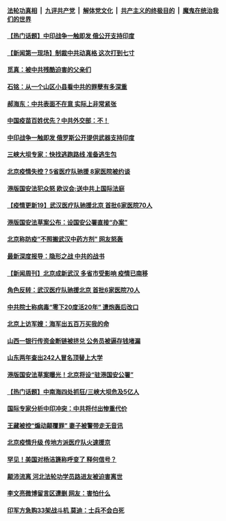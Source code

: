 

####  [法轮功真相](../../../../basic/blob/master/README.md?t=06212202) &nbsp;|&nbsp; [九评共产党](../../../../9ping.md/blob/master/README.md?t=06212202) &nbsp;|&nbsp; [解体党文化](../../../../jtdwh.md/blob/master/README.md?t=06212202)  &nbsp;|&nbsp; [共产主义的终极目的](../../../../gczydzjmd.md/blob/master/README.md?t=06212202) &nbsp;|&nbsp; [魔鬼在统治我们的世界](../../../../mgztzwmdsj.md/blob/master/README.md?t=06212202) 

#### [【热门话题】中印战争一触即发 俄公开支持印度](../pages/prog204/a102876181.md?t=06212202) 

#### [【新闻第一现场】制裁中共动真格 这次打到七寸](../pages/prog204/a102876202.md?t=06212202) 

#### [觅真：被中共残酷迫害的父亲们](../pages/prog204/a102876156.md?t=06212202) 

#### [石铭：从一个山区小县看中共的罪孽有多深重](../pages/prog204/a102876150.md?t=06212202) 

#### [郝海东：中共表面不在意 实际上非常紧张](../pages/prog204/a102876119.md?t=06212202) 

#### [中国疫苗百姓优先？中共外交部：不！](../pages/prog204/a102876093.md?t=06212202) 

#### [中印战争一触即发 俄罗斯公开提供武器支持印度](../pages/prog204/a102876073.md?t=06212202) 

#### [三峡大坝专家：快找逃跑路线 准备逃生包](../pages/prog204/a102876042.md?t=06212202) 

#### [北京疫情失控？5省医疗队驰援 8家医院被约谈](../pages/prog204/a102876045.md?t=06212202) 

#### [港版国安法犯众怒 欧议会:送中共上国际法庭](../pages/prog204/a102876014.md?t=06212202) 

#### [【疫情更新19】武汉医疗队驰援北京 首批6家医院70人](../pages/prog204/a102871164.md?t=06212202) 

#### [港版国安法草案公布：设国安公署直接“办案”](../pages/prog204/a102875879.md?t=06212202) 

#### [北京称防疫“不照搬武汉中药方剂” 网友怒轰](../pages/prog204/a102875919.md?t=06212202) 

#### [最新深度报导：隐形之战 中共的战书](../pages/prog204/a102875967.md?t=06212202) 

#### [【新闻周刊】北京成新武汉 多省市受影响 疫情已南移](../pages/prog204/a102875931.md?t=06212202) 

#### [角色反转：武汉医疗队驰援北京 首批6家医院70人](../pages/prog204/a102875837.md?t=06212202) 

#### [中共院士称病毒“零下20度活20年” 遭炮轰后改口](../pages/prog204/a102875807.md?t=06212202) 

#### [北京上访军嫂：海军出五百万买我的命](../pages/prog204/a102875779.md?t=06212202) 

#### [山西一银行传资金断链被挤兑 公务员被逼存钱堵漏](../pages/prog204/a102875766.md?t=06212202) 

#### [山东两年查出242人冒名顶替上大学](../pages/prog204/a102875762.md?t=06212202) 

#### [港版国安法草案曝光！北京将设“驻港国安公署”](../pages/prog204/a102875728.md?t=06212202) 

#### [【热门话题】中南海四处抓狂/三峡大坝危及5亿人](../pages/prog204/a102875633.md?t=06212202) 


#### [国际专家分析中印冲突：中共将付出惨重代价](../pages/prog204/a102875640.md?t=06212202) 

#### [王藏被控“煽动颠覆罪” 妻子被警带走无音讯](../pages/prog204/a102875562.md?t=06212202) 

#### [北京疫情升级 传地方派医疗队火速援京](../pages/prog204/a102875557.md?t=06212202) 

#### [罕见！美国对杨洁篪称呼变了 释何信号？](../pages/prog204/a102875527.md?t=06212202) 

#### [颠沛流离 河北法轮功学员路进友被迫害离世](../pages/prog204/a102875543.md?t=06212202) 

#### [李文亮微博留言区遭删 网友：害怕什么](../pages/prog204/a102875533.md?t=06212202) 

#### [印军方急购33架战斗机 莫迪：士兵不会白死](../pages/prog204/a102875495.md?t=06212202) 

